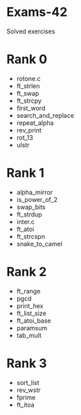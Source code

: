 # Exams-42
Solved exercises

# Rank 0
- rotone.c
- ft_strlen
- ft_swap
- ft_strcpy
- first_word
- search_and_replace
- repeat_alpha
- rev_print
- rot_13
- ulstr

# Rank 1
- alpha_mirror
- is_power_of_2
- swap_bits
- ft_strdup
- inter.c
- ft_atoi
- ft_strcspn
- snake_to_camel

# Rank 2
- ft_range
- pgcd
- print_hex
- ft_list_size
- ft_atoi_base
- paramsum
- tab_mult

# Rank 3
- sort_list
- rev_wstr
- fprime
- ft_itoa
